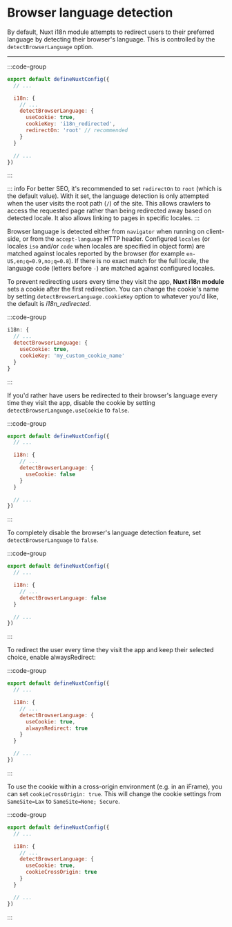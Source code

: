 # Browser language detection

By default, Nuxt i18n module attempts to redirect users to their preferred language by detecting their browser's language. This is controlled by the `detectBrowserLanguage` option.

---

:::code-group
```js {}[nuxt.config.js]
export default defineNuxtConfig({
  // ...

  i18n: {
    // ...
    detectBrowserLanguage: {
      useCookie: true,
      cookieKey: 'i18n_redirected',
      redirectOn: 'root' // recommended
    }
  }

  // ...
})
```
:::

::: info
For better SEO, it's recommended to set `redirectOn` to `root` (which is the default value). With it set, the language detection is only attempted when the user visits the root path (`/`) of the site. This allows crawlers to access the requested page rather than being redirected away based on detected locale. It also allows linking to pages in specific locales.
:::

Browser language is detected either from `navigator` when running on client-side, or from the `accept-language` HTTP header. Configured `locales` (or locales `iso` and/or `code` when locales are specified in object form) are matched against locales reported by the browser (for example `en-US,en;q=0.9,no;q=0.8`). If there is no exact match for the full locale, the language code (letters before `-`) are matched against configured locales.

To prevent redirecting users every time they visit the app, **Nuxt i18n module** sets a cookie after the first redirection. You can change the cookie's name by setting `detectBrowserLanguage.cookieKey` option to whatever you'd like, the default is _i18n_redirected_.

:::code-group
```js {}[nuxt.config.js]
i18n: {
  // ...
  detectBrowserLanguage: {
    useCookie: true,
    cookieKey: 'my_custom_cookie_name'
  }
}
```
:::

If you'd rather have users be redirected to their browser's language every time they visit the app, disable the cookie by setting `detectBrowserLanguage.useCookie` to `false`.

:::code-group
```js {}[nuxt.config.js]
export default defineNuxtConfig({
  // ...

  i18n: {
    // ...
    detectBrowserLanguage: {
      useCookie: false
    }
  }

  // ...
})
```
:::

To completely disable the browser's language detection feature, set `detectBrowserLanguage` to `false`.

:::code-group
```js {}[nuxt.config.js]
export default defineNuxtConfig({
  // ...

  i18n: {
    // ...
    detectBrowserLanguage: false
  }

  // ...
})
```
:::

To redirect the user every time they visit the app and keep their selected choice, enable alwaysRedirect:

:::code-group
```js {}[nuxt.config.js]
export default defineNuxtConfig({
  // ...

  i18n: {
    // ...
    detectBrowserLanguage: {
      useCookie: true,
      alwaysRedirect: true
    }
  }

  // ...
})
```
:::

To use the cookie within a cross-origin environment (e.g. in an iFrame), you can set `cookieCrossOrigin: true`. This will change the cookie settings from `SameSite=Lax` to `SameSite=None; Secure`.

:::code-group
```js {}[nuxt.config.js]
export default defineNuxtConfig({
  // ...

  i18n: {
    // ...
    detectBrowserLanguage: {
      useCookie: true,
      cookieCrossOrigin: true
    }
  }

  // ...
})
```
:::
